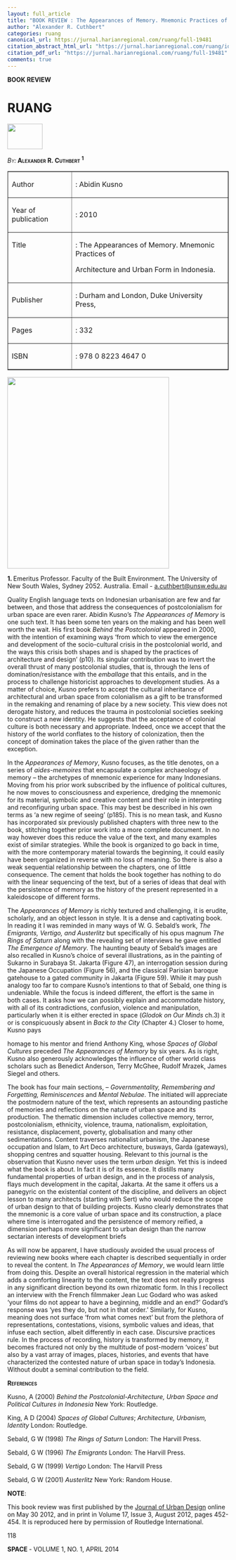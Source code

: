 ```yaml
---
layout: full_article
title: "BOOK REVIEW : The Appearances of Memory. Mnemonic Practices of Architecture and Urban Form in Indonesia"
author: "Alexander R. Cuthbert"
categories: ruang
canonical_url: https://jurnal.harianregional.com/ruang/full-19481 
citation_abstract_html_url: "https://jurnal.harianregional.com/ruang/id-19481"
citation_pdf_url: "https://jurnal.harianregional.com/ruang/full-19481"  
comments: true
---
```


<p><span class="font2" style="font-weight:bold;">BOOK REVIEW</span></p><a name="caption1"></a>
<h1><a name="bookmark0"></a><span class="font2"><a name="bookmark1"></a>RUANG</span></h1><img src="https://jurnal.harianregional.com/media/19481-1.jpg" alt="" style="width:60pt;height:44pt;">
<p><span class="font1" style="font-style:italic;font-variant:small-caps;">By:</span><span class="font1" style="font-weight:bold;font-variant:small-caps;"> Alexander R. Cuthbert <sup>1</sup></span></p>
<table border="1">
<tr><td style="vertical-align:top;">
<p><span class="font3">Author</span></p></td><td style="vertical-align:top;">
<p><span class="font3">: Abidin Kusno</span></p></td></tr>
<tr><td style="vertical-align:middle;">
<p><span class="font3">Year of publication</span></p></td><td style="vertical-align:middle;">
<p><span class="font3">: 2010</span></p></td></tr>
<tr><td style="vertical-align:top;">
<p><span class="font3">Title</span></p></td><td style="vertical-align:middle;">
<p><span class="font3">: The Appearances of Memory. Mnemonic Practices of</span></p>
<p><span class="font3">Architecture and Urban Form in Indonesia.</span></p></td></tr>
<tr><td style="vertical-align:middle;">
<p><span class="font3">Publisher</span></p></td><td style="vertical-align:middle;">
<p><span class="font3">: Durham and London, Duke University Press,</span></p></td></tr>
<tr><td style="vertical-align:middle;">
<p><span class="font3">Pages</span></p></td><td style="vertical-align:middle;">
<p><span class="font3">: 332</span></p></td></tr>
<tr><td style="vertical-align:bottom;">
<p><span class="font3">ISBN</span></p></td><td style="vertical-align:bottom;">
<p><span class="font3">: 978 0 8223 4647 0</span></p></td></tr>
</table><img src="https://jurnal.harianregional.com/media/19481-2.jpg" alt="" style="width:276pt;height:327pt;">
<p><span class="font0" style="font-weight:bold;">1. </span><span class="font0">Emeritus Professor. Faculty of the Built Environment. The University of New South Wales, Sydney 2052. Australia. Email - </span><a href="mailto:a.cuthbert@unsw.edu.au"><span class="font0">a.cuthbert@unsw.edu.au</span></a></p>
<p><span class="font3">Quality English language texts on Indonesian urbanisation are few and far between, and those that address the consequences of postcolonialism for urban space are even rarer. Abidin Kusno’s </span><span class="font3" style="font-style:italic;">The Appearances of Memory</span><span class="font3"> is one such text. It has been some ten years on the making and has been well worth the wait. His first book </span><span class="font3" style="font-style:italic;">Behind the Postcolonial </span><span class="font3">appeared in 2000, with the intention of examining ways ‘from which to view the emergence and development of the socio-cultural crisis in the postcolonial world, and the ways this crisis both shapes and is shaped by the practices of architecture and design’ (p10). Its singular contribution was to invert the overall thrust of many postcolonial studies, that is, through the lens of domination/resistance with the </span><span class="font3" style="font-style:italic;">emballage</span><span class="font3"> that this entails, and in the process to challenge historicist approaches to development studies. As a matter of choice, Kusno prefers to accept the cultural inheritance of architectural and urban space from colonialism as a gift to be transformed in the remaking and renaming of place by a new society. This view does not derogate history, and reduces the trauma in postcolonial societies seeking to construct a new identity. He suggests that the acceptance of colonial culture is both necessary and appropriate. Indeed, once we accept that the history of the world conflates to the history of colonization, then the concept of domination takes the place of the given rather than the exception.</span></p>
<p><span class="font3">In the </span><span class="font3" style="font-style:italic;">Appearances of Memory</span><span class="font3">, Kusno focuses, as the title denotes, on a series of </span><span class="font3" style="font-style:italic;">aides-memoires</span><span class="font3"> that encapsulate a complex archaeology of memory – the archetypes of mnemonic experience for many Indonesians. Moving from his prior work subscribed by the influence of political cultures, he now moves to consciousness and experience, dredging the mnemonic for its material, symbolic and creative content and their role in interpreting and reconfiguring urban space. This may best be described in his own terms as ‘a new regime of seeing’ (p185). This is no mean task, and Kusno has incorporated six previously published chapters with three new to the book, stitching together prior work into a more complete document. In no way however does this reduce the value of the text, and many examples exist of similar strategies. While the book is organized to go back in time, with the more contemporary material towards the beginning, it could easily have been organized in reverse with no loss of meaning. So there is also a weak sequential relationship between the chapters, one of little consequence. The cement that holds the book together has nothing to do with the linear sequencing of the text, but of a series of ideas that deal with the persistence of memory as the history of the present represented in a kaleidoscope of different forms.</span></p>
<p><span class="font3">The </span><span class="font3" style="font-style:italic;">Appearances of Memory</span><span class="font3"> is richly textured and challenging, it is erudite, scholarly, and an object lesson in style. It is a dense and captivating book. In reading it I was reminded in many ways of W. G. Sebald’s work, </span><span class="font3" style="font-style:italic;">The Emigrants, Vertigo, and Austerlitz </span><span class="font3">but specifically of his opus magnum </span><span class="font3" style="font-style:italic;">The Rings of Saturn</span><span class="font3"> along with the revealing set of interviews he gave entitled </span><span class="font3" style="font-style:italic;">The Emergence of Memory</span><span class="font3">. The haunting beauty of Sebald’s images are also recalled in Kusno’s choice of several illustrations, as in the painting of Sukarno in Surabaya St. Jakarta (Figure 47), an interrogation session during the Japanese Occupation (Figure 56), and the classical Parisian baroque gatehouse to a gated community in Jakarta (Figure 59). While it may push analogy too far to compare Kusno’s intentions to that of Sebald, one thing is undeniable. While the focus is indeed different, the effort is the same in both cases. It asks how we can possibly explain and accommodate history, with all of its contradictions, confusion, violence and manipulation, particularly when it is either erected in space (</span><span class="font3" style="font-style:italic;">Glodok on Our Minds</span><span class="font3"> ch.3) it or is conspicuously absent in </span><span class="font3" style="font-style:italic;">Back to the City</span><span class="font3"> (Chapter 4.) Closer to home, Kusno pays</span></p>
<p><span class="font3">homage to his mentor and friend Anthony King, whose </span><span class="font3" style="font-style:italic;">Spaces of Global Cultures </span><span class="font3">preceded </span><span class="font3" style="font-style:italic;">The Appearances of Memory</span><span class="font3"> by six years. As is right, Kusno also generously acknowledges the influence of other world class scholars such as Benedict Anderson, Terry McGhee, Rudolf Mrazek, James Siegel and others.</span></p>
<p><span class="font3">The book has four main sections, – </span><span class="font3" style="font-style:italic;">Governmentality, Remembering and Forgetting, Reminiscences</span><span class="font3"> and </span><span class="font3" style="font-style:italic;">Mental Nebulae</span><span class="font3">. The initiated will appreciate the postmodern nature of the text, which represents an astounding pastiche of memories and reflections on the nature of urban space and its production. The thematic dimension includes collective memory, terror, postcolonialism, ethnicity, violence, trauma, nationalism, exploitation, resistance, displacement, poverty, globalisation and many other sedimentations. Content traverses nationalist urbanism, the Japanese occupation and Islam, to Art Deco architecture, busways, Garda (gateways), shopping centres and squatter housing. Relevant to this journal is the observation that Kusno never uses the term </span><span class="font3" style="font-style:italic;">urban design.</span><span class="font3"> Yet this is indeed what the book is about. In fact it is of its essence. It distills many fundamental properties of urban design, and in the process of analysis, flays much development in the capital, Jakarta. At the same it offers us a panegyric on the existential content of the discipline, and delivers an object lesson to many architects (starting with Sert) who would reduce the scope of urban design to that of building projects. Kusno clearly demonstrates that the mnemonic is a core value of urban space and its construction, a place where time is interrogated and the persistence of memory reified, a dimension perhaps more significant to urban design than the narrow sectarian interests of development briefs</span></p>
<p><span class="font3">As will now be apparent, I have studiously avoided the usual process of reviewing new books where each chapter is described sequentially in order to reveal the content. In </span><span class="font3" style="font-style:italic;">The Appearances of Memory</span><span class="font3">, we would learn little from doing this. Despite an overall historical regression in the material which adds a comforting linearity to the content, the text does not really progress in any significant direction beyond its own rhizomatic form. In this I recollect an interview with the French filmmaker Jean Luc Godard who was asked ‘your films do not appear to have a beginning, middle and an end?’ Godard’s response was ‘yes they do, but not in that order.’ Similarly, for Kusno, meaning does not surface ‘from what comes next’ but from the plethora of representations, contestations, visions, symbolic values and ideas, that infuse each section, albeit differently in each case. Discursive practices rule. In the process of recording, history is transformed by memory, it becomes fractured not only by the multitude of post-modern ‘voices’ but also by a vast array of images, places, histories, and events that have characterized the contested nature of urban space in today’s Indonesia. Without doubt a seminal contribution to the field.</span></p>
<p><span class="font3" style="font-weight:bold;font-variant:small-caps;">References</span></p>
<p><span class="font3">Kusno, A (2000) </span><span class="font3" style="font-style:italic;">Behind the Postcolonial-Architecture, Urban Space and Political Cultures in Indonesia</span><span class="font3"> New York: Routledge.</span></p>
<p><span class="font3">King, A D (2004) </span><span class="font3" style="font-style:italic;">Spaces of Global Cultures</span><span class="font3">; </span><span class="font3" style="font-style:italic;">Architecture, Urbanism, Identity</span><span class="font3"> London: Routledge.</span></p>
<p><span class="font3">Sebald, G W (1998) </span><span class="font3" style="font-style:italic;">The Rings of Saturn</span><span class="font3"> London: The Harvill Press.</span></p>
<p><span class="font3">Sebald, G W (1996) </span><span class="font3" style="font-style:italic;">The Emigrants</span><span class="font3"> London: The Harvill Press.</span></p>
<p><span class="font3">Sebald, G W (1999) </span><span class="font3" style="font-style:italic;">Vertigo</span><span class="font3"> London: The Harvill Press</span></p>
<p><span class="font3">Sebald, G W (2001) </span><span class="font3" style="font-style:italic;">Austerlitz</span><span class="font3"> New York: Random House.</span></p>
<p><span class="font3" style="font-weight:bold;">NOTE</span><span class="font3">:</span></p>
<p><span class="font3">This book review was first published by the </span><span class="font3" style="text-decoration:underline;">Journal of Urban Design</span><span class="font3"> online on May 30 2012, and in print in Volume 17, Issue 3, August 2012, pages 452-454. It is reproduced here by permission of Routledge International.</span></p>
<p><span class="font0">118</span></p>
<p><span class="font0" style="font-weight:bold;">SPACE </span><span class="font0">- VOLUME 1, NO. 1, APRIL 2014</span></p>